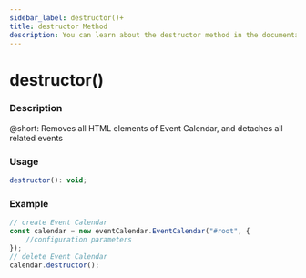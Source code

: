 ```yaml
---
sidebar_label: destructor()+
title: destructor Method
description: You can learn about the destructor method in the documentation of the DHTMLX JavaScript Event Calendar library. Browse developer guides and API reference, try out code examples and live demos, and download a free 30-day evaluation version of DHTMLX Event Calendar.
---
```


# destructor()

### Description

@short: Removes all HTML elements of Event Calendar, and detaches all related events

### Usage

~~~jsx {}
destructor(): void;
~~~

### Example

~~~jsx {6}
// create Event Calendar
const calendar = new eventCalendar.EventCalendar("#root", {
	//configuration parameters
});
// delete Event Calendar
calendar.destructor();
~~~
